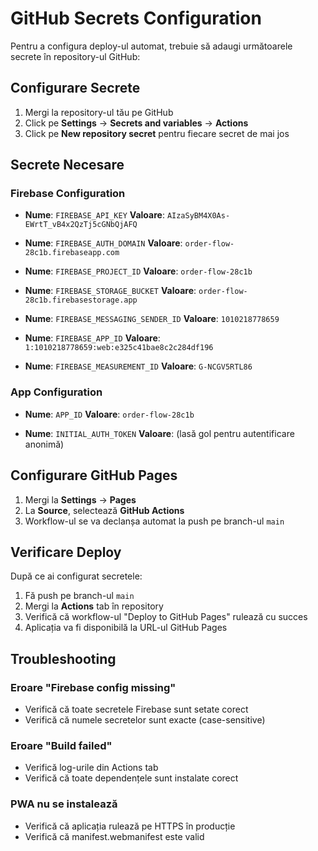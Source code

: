 # GitHub Secrets Configuration

Pentru a configura deploy-ul automat, trebuie să adaugi următoarele secrete în repository-ul GitHub:

## Configurare Secrete

1. Mergi la repository-ul tău pe GitHub
2. Click pe **Settings** → **Secrets and variables** → **Actions**
3. Click pe **New repository secret** pentru fiecare secret de mai jos

## Secrete Necesare

### Firebase Configuration
- **Nume**: `FIREBASE_API_KEY`
  **Valoare**: `AIzaSyBM4X0As-EWrtT_vB4x2QzTj5cGNbQjAFQ`

- **Nume**: `FIREBASE_AUTH_DOMAIN`
  **Valoare**: `order-flow-28c1b.firebaseapp.com`

- **Nume**: `FIREBASE_PROJECT_ID`
  **Valoare**: `order-flow-28c1b`

- **Nume**: `FIREBASE_STORAGE_BUCKET`
  **Valoare**: `order-flow-28c1b.firebasestorage.app`

- **Nume**: `FIREBASE_MESSAGING_SENDER_ID`
  **Valoare**: `1010218778659`

- **Nume**: `FIREBASE_APP_ID`
  **Valoare**: `1:1010218778659:web:e325c41bae8c2c284df196`

- **Nume**: `FIREBASE_MEASUREMENT_ID`
  **Valoare**: `G-NCGV5RTL86`

### App Configuration
- **Nume**: `APP_ID`
  **Valoare**: `order-flow-28c1b`

- **Nume**: `INITIAL_AUTH_TOKEN`
  **Valoare**: (lasă gol pentru autentificare anonimă)

## Configurare GitHub Pages

1. Mergi la **Settings** → **Pages**
2. La **Source**, selectează **GitHub Actions**
3. Workflow-ul se va declanșa automat la push pe branch-ul `main`

## Verificare Deploy

După ce ai configurat secretele:

1. Fă push pe branch-ul `main`
2. Mergi la **Actions** tab în repository
3. Verifică că workflow-ul "Deploy to GitHub Pages" rulează cu succes
4. Aplicația va fi disponibilă la URL-ul GitHub Pages

## Troubleshooting

### Eroare "Firebase config missing"
- Verifică că toate secretele Firebase sunt setate corect
- Verifică că numele secretelor sunt exacte (case-sensitive)

### Eroare "Build failed"
- Verifică log-urile din Actions tab
- Verifică că toate dependențele sunt instalate corect

### PWA nu se instalează
- Verifică că aplicația rulează pe HTTPS în producție
- Verifică că manifest.webmanifest este valid

